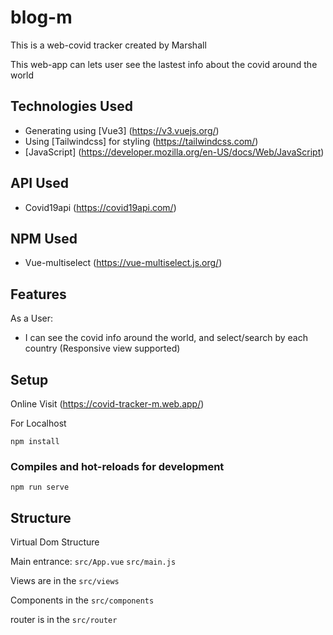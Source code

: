 # blog-m
This is a web-covid tracker created by Marshall

This web-app can lets user see the lastest info about the covid around the world

## Technologies Used
- Generating using [Vue3] (https://v3.vuejs.org/)
- Using [Tailwindcss] for styling (https://tailwindcss.com/)
- [JavaScript] (https://developer.mozilla.org/en-US/docs/Web/JavaScript)

## API Used
- Covid19api (https://covid19api.com/)

## NPM Used
- Vue-multiselect (https://vue-multiselect.js.org/)

## Features
As a User:
- I can see the covid info around the world, and select/search by each country (Responsive view supported)

## Setup

Online Visit (https://covid-tracker-m.web.app/)

For Localhost

```
npm install
```

### Compiles and hot-reloads for development
```
npm run serve
```

## Structure

Virtual Dom Structure

Main entrance: ```src/App.vue```
               ```src/main.js```

Views are in the ```src/views ```


Components in the ```src/components```
  
router is in the ```src/router```
